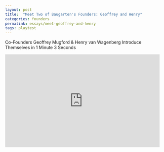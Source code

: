 ```yaml
---
layout: post
title:  "Meet Two of Baugarten's Founders: Geoffrey and Henry"
categories: founders
permalink: essays/meet-geoffrey-and-henry
tags: playtest
---
```


Co-Founders Geoffrey Mugford & Henry van Wagenberg Introduce Themselves in 1 Minute 3 Seconds

<iframe width="500" height="300" src="https://www.youtube.com/embed/Wz7qEh_CZ_k" title="YouTube video player" frameborder="0" allow="accelerometer; autoplay; clipboard-write; encrypted-media; gyroscope; picture-in-picture" allowfullscreen></iframe>

